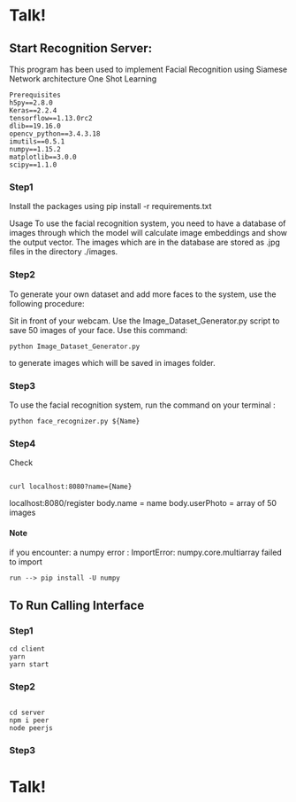 # Talk!


## Start Recognition Server:

This program has been used to implement Facial Recognition using Siamese Network architecture One Shot Learning
```
Prerequisites
h5py==2.8.0
Keras==2.2.4
tensorflow==1.13.0rc2
dlib==19.16.0
opencv_python==3.4.3.18
imutils==0.5.1
numpy==1.15.2
matplotlib==3.0.0
scipy==1.1.0
```

### Step1 

Install the packages using pip install -r requirements.txt

Usage
To use the facial recognition system, you need to have a database of images through which the model will calculate image embeddings and show the output vector. The images which are in the database are stored as .jpg files in the directory ./images.

### Step2
To generate your own dataset and add more faces to the system, use the following procedure:

Sit in front of your webcam. Use the Image_Dataset_Generator.py script to save 50 images of your face. Use this command: 
```
python Image_Dataset_Generator.py 
```
to generate images which will be saved in images folder.

### Step3
To use the facial recognition system, run the command on your terminal :
```
python face_recognizer.py ${Name}
```

### Step4

Check
```

curl localhost:8080?name={Name}
```

localhost:8080/register body.name = name body.userPhoto = array of 50 images

#### Note
if you encounter: a numpy error : ImportError: numpy.core.multiarray failed to import
```
run --> pip install -U numpy
```

## To Run Calling Interface

### Step1 
```
cd client
yarn
yarn start
```

### Step2
```

cd server
npm i peer
node peerjs
```

### Step3

# **Talk!**
